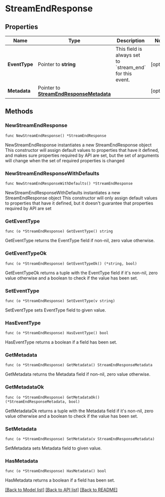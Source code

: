 # StreamEndResponse

## Properties

Name | Type | Description | Notes
------------ | ------------- | ------------- | -------------
**EventType** | Pointer to **string** | This field is always set to &#x60;stream_end&#x60; for this event.  | [optional] 
**Metadata** | Pointer to [**StreamEndResponseMetadata**](StreamEndResponseMetadata.md) |  | [optional] 

## Methods

### NewStreamEndResponse

`func NewStreamEndResponse() *StreamEndResponse`

NewStreamEndResponse instantiates a new StreamEndResponse object
This constructor will assign default values to properties that have it defined,
and makes sure properties required by API are set, but the set of arguments
will change when the set of required properties is changed

### NewStreamEndResponseWithDefaults

`func NewStreamEndResponseWithDefaults() *StreamEndResponse`

NewStreamEndResponseWithDefaults instantiates a new StreamEndResponse object
This constructor will only assign default values to properties that have it defined,
but it doesn't guarantee that properties required by API are set

### GetEventType

`func (o *StreamEndResponse) GetEventType() string`

GetEventType returns the EventType field if non-nil, zero value otherwise.

### GetEventTypeOk

`func (o *StreamEndResponse) GetEventTypeOk() (*string, bool)`

GetEventTypeOk returns a tuple with the EventType field if it's non-nil, zero value otherwise
and a boolean to check if the value has been set.

### SetEventType

`func (o *StreamEndResponse) SetEventType(v string)`

SetEventType sets EventType field to given value.

### HasEventType

`func (o *StreamEndResponse) HasEventType() bool`

HasEventType returns a boolean if a field has been set.

### GetMetadata

`func (o *StreamEndResponse) GetMetadata() StreamEndResponseMetadata`

GetMetadata returns the Metadata field if non-nil, zero value otherwise.

### GetMetadataOk

`func (o *StreamEndResponse) GetMetadataOk() (*StreamEndResponseMetadata, bool)`

GetMetadataOk returns a tuple with the Metadata field if it's non-nil, zero value otherwise
and a boolean to check if the value has been set.

### SetMetadata

`func (o *StreamEndResponse) SetMetadata(v StreamEndResponseMetadata)`

SetMetadata sets Metadata field to given value.

### HasMetadata

`func (o *StreamEndResponse) HasMetadata() bool`

HasMetadata returns a boolean if a field has been set.


[[Back to Model list]](../README.md#documentation-for-models) [[Back to API list]](../README.md#documentation-for-api-endpoints) [[Back to README]](../README.md)


